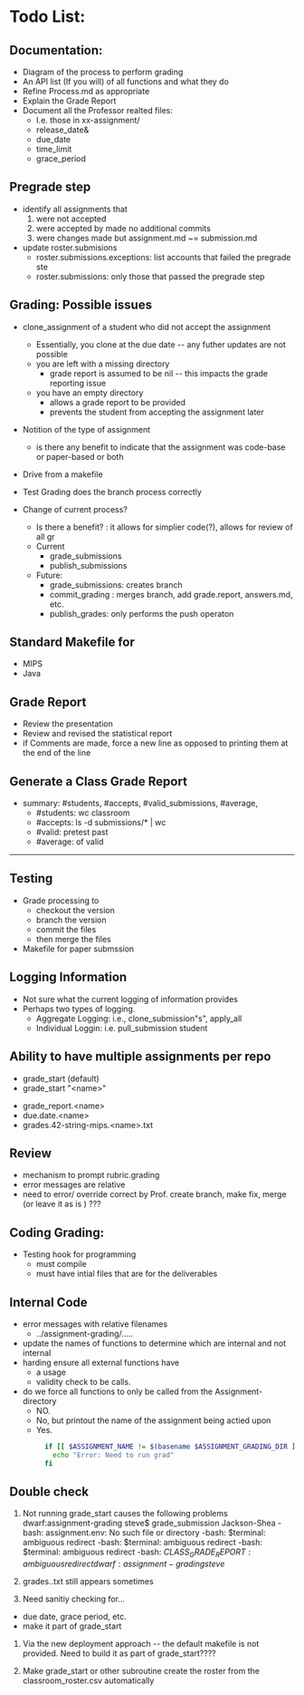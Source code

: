 
# Todo List:

## Documentation:
  - Diagram of the process to perform grading
  - An API list (If you will) of all functions and what they do
  - Refine Process.md as appropriate
  - Explain the Grade Report
  - Document all the Professor realted files:
    - I.e. those in xx-assignment/
    - release_date&
    - due_date
    - time_limit
    - grace_period

## Pregrade step
  - identify all assignments that
    1. were not accepted
    1. were accepted by made no additional commits
    1. were changes made but  assignment.md ~= submission.md 
  - update roster.submisions
    - roster.submissions.exceptions: list accounts that failed the pregrade ste
    - roster.submissions: only those that passed the pregrade step

## Grading: Possible issues
  - clone_assignment of a student who did not accept the assignment
    * Essentially, you clone at the due date -- any futher updates are not possible
    - you are left with a missing directory
      - grade report is assumed to be nil -- this impacts the grade reporting issue
    - you have an empty directory
      - allows a grade report to be provided
      - prevents the student from accepting the assignment later

  - Notition of the type of assignment
    - is there any benefit to indicate that the assignment was code-base or paper-based or both 

  - Drive from a makefile

  - Test Grading does the branch process correctly

  - Change of current process?  
    - Is there a benefit? : it allows for simplier code(?), allows for review of all gr
    * Current
      - grade_submissions
      - publish_submissions
    * Future:
      - grade_submissions: creates branch
      - commit_grading : merges branch, add grade.report, answers.md, etc.
      - publish_grades:  only performs the push operaton

## Standard Makefile for
   - MIPS
   - Java

## Grade Report
  - Review the presentation
  - Review and revised the statistical report
  - if Comments are made, force a new line as opposed to printing them at the end of the line

## Generate a Class Grade Report
  - summary:  #students, #accepts, #valid_submissions, #average, 
    - #students: wc classroom
    - #accepts: ls -d submissions/* | wc
    - #valid:  pretest past
    - #average: of valid

---
## Testing
  - Grade processing to
    - checkout the version
    - branch the version
    - commit the files
    - then merge the files
  - Makefile for paper submssion

## Logging Information
  - Not sure what the current logging of information provides
  - Perhaps two types of logging.  
    - Aggregate Logging:  i.e., clone_submission"s", apply_all
    - Individual Loggin:  i.e. pull_submission student


## Ability to have multiple assignments per repo
  - grade_start  (default) 
  - grade_start "\<name\>"
  * grade_report.\<name>
  * due.date.\<name>
  * grades.42-string-mips.\<name>.txt


## Review
  - mechanism to prompt rubric.grading
  - error messages are relative
  - need to error/ override correct by Prof.   create branch, make fix, merge (or leave it as is ) ???


## Coding Grading:
  - Testing hook for programming
    - must compile
    - must have intial files that are for the deliverables


## Internal Code
  - error messages with relative filenames
    - ../assignment-grading/.....
  - update the names of functions to determine which are internal and not internal
  - harding ensure all external functions have 
    - a usage
    - validity check to be calls.
  - do we force all functions to only be called from the Assignment-directory
    - NO. 
    - No, but printout the name of the assignment being actied upon
    - Yes.
      ```bash
        if [[ $ASSIGNMENT_NAME != $(basename $ASSIGNMENT_GRADING_DIR ]] ; then
          echo "Error: Need to run grad"
        fi 
      ```

## Double check

1. Not running grade_start causes the following problems
    dwarf:assignment-grading steve$ grade_submission Jackson-Shea
    -bash: assignment.env: No such file or directory
    -bash: $terminal: ambiguous redirect
    -bash: $terminal: ambiguous redirect
    -bash: $terminal: ambiguous redirect
    -bash: ${CLASS_GRADE_REPORT}: ambiguous redirect
    dwarf:assignment-grading steve$ 

1. grades..txt still appears sometimes


1. Need sanitiy checking for...
  - due date, grace period, etc.
  - make it part of grade_start 

1. Via the new deployment approach --
  the default makefile is not provided.
  Need to build it as part of grade_start????

1. Make grade_start or other subroutine create the roster from the classroom_roster.csv automatically
